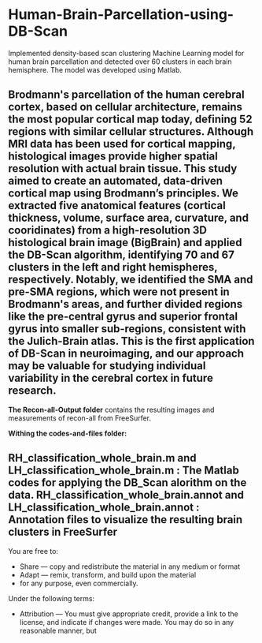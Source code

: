 # Human-Brain-Parcellation-using-DB-Scan
Implemented density-based scan clustering Machine Learning model for human brain parcellation and detected over 60 clusters in each brain hemisphere. The model was developed using Matlab.

Brodmann's parcellation of the human cerebral cortex, based on cellular architecture, remains the most popular cortical map today, defining 52 regions with similar cellular structures. Although MRI data has been used for cortical mapping, histological images provide higher spatial resolution with actual brain tissue. This study aimed to create an automated, data-driven cortical map using Brodmann’s principles. We extracted five anatomical features (cortical thickness, volume, surface area, curvature, and cooridinates) from a high-resolution 3D histological brain image (BigBrain) and applied the DB-Scan algorithm, identifying 70 and 67 clusters in the left and right hemispheres, respectively. Notably, we identified the SMA and pre-SMA regions, which were not present in Brodmann's areas, and further divided regions like the pre-central gyrus and superior frontal gyrus into smaller sub-regions, consistent with the Julich-Brain atlas. This is the first application of DB-Scan in neuroimaging, and our approach may be valuable for studying individual variability in the cerebral cortex in future research.
---
**The Recon-all-Output folder** contains the resulting images and measurements of recon-all from FreeSurfer.

**Withing the codes-and-files folder:**

RH_classification_whole_brain.m and LH_classification_whole_brain.m : The Matlab codes for applying the DB_Scan alorithm on the data.
RH_classification_whole_brain.annot and LH_classification_whole_brain.annot : Annotation files to visualize the resulting brain clusters in FreeSurfer
---
You are free to:
- Share — copy and redistribute the material in any medium or format
- Adapt — remix, transform, and build upon the material
- for any purpose, even commercially.

Under the following terms:
- Attribution — You must give appropriate credit, provide a link to the license, and indicate if changes were made. You may do so in any reasonable manner, but
